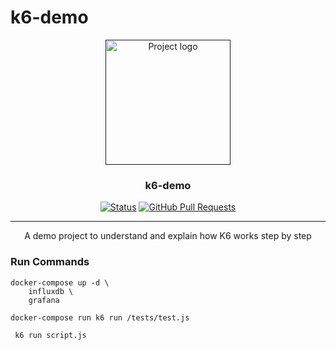 # k6-demo

<p align="center">
  <a href="" rel="noopener">
 <img width=200px height=200px src="https://upload.wikimedia.org/wikipedia/commons/thumb/e/ef/K6-logo.svg/1058px-K6-logo.svg.png" alt="Project logo"></a>
</p>

<h3 align="center">k6-demo</h3>

<div align="center">

[![Status](https://img.shields.io/badge/status-active-success.svg)]()
[![GitHub Pull Requests](https://img.shields.io/github/issues-pr/kylelobo/The-Documentation-Compendium.svg)](https://github.com/urwa-umer-confiz/k6-demo/pulls)

</div>

---

<p align="center"> A demo project to understand and explain how K6 works step by step
    <br> 
</p>

### Run Commands

```
docker-compose up -d \
    influxdb \
    grafana
```

```
docker-compose run k6 run /tests/test.js

```

```
 k6 run script.js

```
